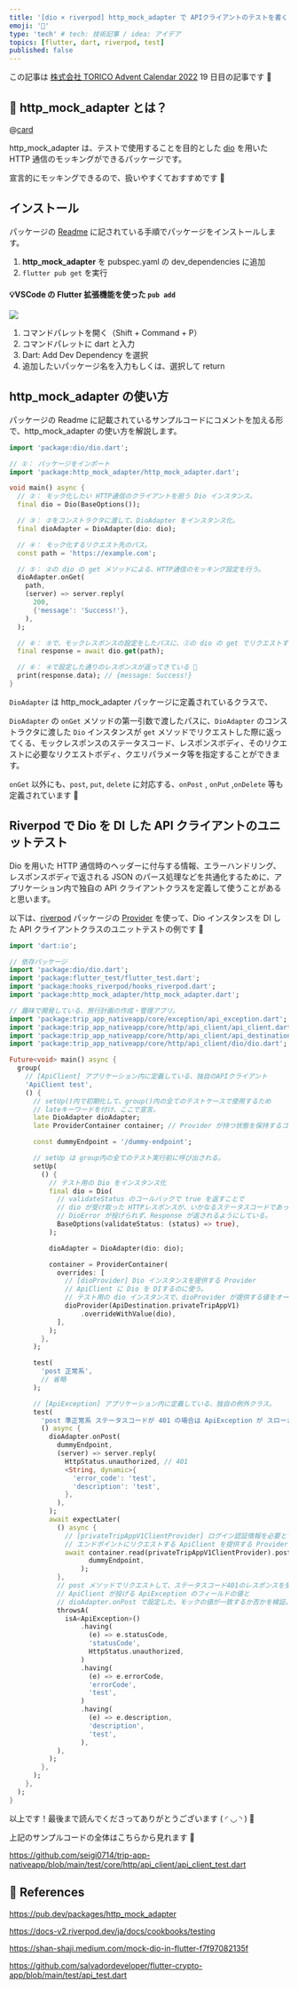 ```yaml
---
title: '[dio × riverpod] http_mock_adapter で APIクライアントのテストを書く'
emoji: '🧪'
type: 'tech' # tech: 技術記事 / idea: アイデア
topics: [flutter, dart, riverpod, test]
published: false
---
```


この記事は [株式会社 TORICO Advent Calendar 2022](https://qiita.com/advent-calendar/2022/torico) 19 日目の記事です 🎄

## 🤔 **http_mock_adapter** とは？

@[card](https://pub.dev/packages/http_mock_adapter)

http_mock_adapter は、テストで使用することを目的とした [dio](https://pub.dev/packages/dio) を用いた HTTP 通信のモッキングができるパッケージです。

宣言的にモッキングできるので、扱いやすくておすすめです 🎁

## インストール

パッケージの [Readme](https://pub.dev/packages/http_mock_adapter) に記されている手順でパッケージをインストールします。

1. **http_mock_adapter** を pubspec.yaml の dev_dependencies に追加
2. `flutter pub get` を実行

#### 💡VSCode の Flutter 拡張機能を使った `pub add`

![](/images/clean-shot-2022-12-18-at-14-50-48.gif.gif)

1. コマンドパレットを開く（Shift + Command + P）
2. コマンドパレットに dart と入力
3. Dart: Add Dev Dependency を選択
4. 追加したいパッケージ名を入力もしくは、選択して return

## http_mock_adapter の使い方

パッケージの Readme に記載されているサンプルコードにコメントを加える形で、http_mock_adapter の使い方を解説します。

```dart
import 'package:dio/dio.dart';

// ①： パッケージをインポート
import 'package:http_mock_adapter/http_mock_adapter.dart';

void main() async {
  // ②： モック化したい HTTP通信のクライアントを担う Dio インスタンス。
  final dio = Dio(BaseOptions());

  // ③： ②をコンストラクタに渡して、DioAdapter をインスタンス化。
  final dioAdapter = DioAdapter(dio: dio);

  // ④： モック化するリクエスト先のパス。
  const path = 'https://example.com';

  // ⑤： ②の dio の get メソッドによる、HTTP通信のモッキング設定を行う。
  dioAdapter.onGet(
    path,
    (server) => server.reply(
      200,
      {'message': 'Success!'},
    ),
  );

  // ⑥： ⑤で、モックレスポンスの設定をしたパスに、②の dio の get でリクエストする。
  final response = await dio.get(path);

  // ⑥： ④で設定した通りのレスポンスが返ってきている 🙌
  print(response.data); // {message: Success!}
}
```

`DioAdapter` は http_mock_adapter パッケージに定義されているクラスで、

`DioAdapter` の `onGet` メソッドの第一引数で渡したパスに、`DioAdapter` のコンストラクタに渡した `Dio` インスタンスが `get` メソッドでリクエストした際に返ってくる、モックレスポンスのステータスコード、レスポンスボディ、そのリクエストに必要なリクエストボディ、クエリパラメータ等を指定することができます。

`onGet` 以外にも、`post`, `put`, `delete` に対応する、`onPost` , `onPut` ,`onDelete` 等も定義されています 🙌

## Riverpod で Dio を DI した API クライアントのユニットテスト

Dio を用いた HTTP 通信時のヘッダーに付与する情報、エラーハンドリング、 レスポンスボディで返される JSON のパース処理などを共通化するために、アプリケーション内で独自の API クライアントクラスを定義して使うことがあると思います。

以下は、[riverpod](https://pub.dev/packages/riverpod) パッケージの [Provider](https://docs-v2.riverpod.dev/docs/providers/provider) を使って、Dio インスタンスを DI した API クライアントクラスのユニットテストの例です 🧪

```dart
import 'dart:io';

// 依存パッケージ
import 'package:dio/dio.dart';
import 'package:flutter_test/flutter_test.dart';
import 'package:hooks_riverpod/hooks_riverpod.dart';
import 'package:http_mock_adapter/http_mock_adapter.dart';

// 趣味で開発している、旅行計画の作成・管理アプリ。
import 'package:trip_app_nativeapp/core/exception/api_exception.dart';
import 'package:trip_app_nativeapp/core/http/api_client/api_client.dart';
import 'package:trip_app_nativeapp/core/http/api_client/api_destination.dart';
import 'package:trip_app_nativeapp/core/http/api_client/dio/dio.dart';

Future<void> main() async {
  group(
    // [ApiClient] アプリケーション内に定義している、独自のAPIクライアント
    'ApiClient test',
    () {
      // setUp()内で初期化して、group()内の全てのテストケースで使用するため
      // lateキーワードを付け、ここで宣言。
      late DioAdapter dioAdapter;
      late ProviderContainer container; // Provider が持つ状態を保持するコンテナ

      const dummyEndpoint = '/dummy-endpoint';

      // setUp は group内の全てのテスト実行前に呼び出される。
      setUp(
        () {
          // テスト用の Dio をインスタンス化
          final dio = Dio(
            // validateStatus のコールバックで true を返すことで
            // dio が受け取った HTTPレスポンスが、いかなるステータスコードであっても、
            // DioError が投げられず、Response が返されるようにしている。
            BaseOptions(validateStatus: (status) => true),
          );

          dioAdapter = DioAdapter(dio: dio);

          container = ProviderContainer(
            overrides: [
              // [dioProvider] Dio インスタンスを提供する Provider
              // ApiClient に Dio を DIするのに使う。
              // テスト用の dio インスタンスで、dioProvider が提供する値をオーバーライドする。
              dioProvider(ApiDestination.privateTripAppV1)
                  .overrideWithValue(dio),
            ],
          );
        },
      );

      test(
        'post 正常系',
        // 省略
      );

      // [ApiException] アプリケーション内に定義している、独自の例外クラス。
      test(
        'post 準正常系 ステータスコードが 401 の場合は ApiException が スローされるはず。',
        () async {
          dioAdapter.onPost(
            dummyEndpoint,
            (server) => server.reply(
              HttpStatus.unauthorized, // 401
              <String, dynamic>{
                'error_code': 'test',
                'description': 'test',
              },
            ),
          );
          await expectLater(
            () async {
              // [privateTripAppV1ClientProvider] ログイン認証情報を必要とする
              // エンドポイントにリクエストする ApiClient を提供する Provider
              await container.read(privateTripAppV1ClientProvider).post(
                    dummyEndpoint,
                  );
            },
            // post メソッドでリクエストして、ステータスコード401のレスポンスを受けた際に
            // ApiClient が投げる ApiException のフィールドの値と
            // dioAdapter.onPost で設定した、モックの値が一致するか否かを検証。
            throwsA(
              isA<ApiException>()
                  .having(
                    (e) => e.statusCode,
                    'statusCode',
                    HttpStatus.unauthorized,
                  )
                  .having(
                    (e) => e.errorCode,
                    'errorCode',
                    'test',
                  )
                  .having(
                    (e) => e.description,
                    'description',
                    'test',
                  ),
            ),
          );
        },
      );
    },
  );
}

```

以上です！最後まで読んでくださってありがとうございます ( ◜ ◡ ◝ ) 🫧

上記のサンプルコードの全体はこちらから見れます 👀

https://github.com/seigi0714/trip-app-nativeapp/blob/main/test/core/http/api_client/api_client_test.dart

## 🙏 References

https://pub.dev/packages/http_mock_adapter

https://docs-v2.riverpod.dev/ja/docs/cookbooks/testing

https://shan-shaji.medium.com/mock-dio-in-flutter-f7f97082135f

https://github.com/salvadordeveloper/flutter-crypto-app/blob/main/test/api_test.dart
